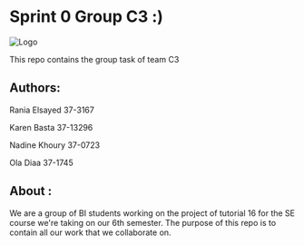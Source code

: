 # Sprint 0 Group C3 :)

![Logo](https://encrypted-tbn0.gstatic.com/images?q=tbn:ANd9GcTlVwf30bYIyfsLmzppZ6x3xHKEQVkJYleQthLpuHiyt9Tl318Atw)

This repo contains the group task of team C3

## Authors:
Rania Elsayed 37-3167

Karen Basta 37-13296

Nadine Khoury 37-0723

Ola Diaa 37-1745

## About :
We are a group of BI students working on the project of tutorial 16 for the SE course we're taking on our 6th semester.  The purpose of this repo is to contain all our work that we collaborate on. 


